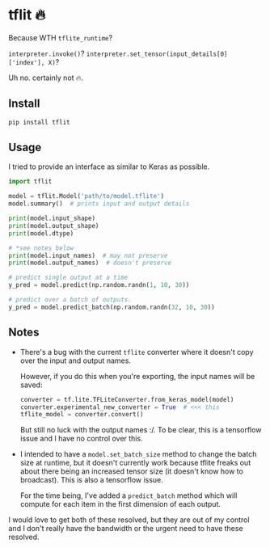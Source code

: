 # tflit 🔥
Because WTH `tflite_runtime`?

`interpreter.invoke()`?
`interpreter.set_tensor(input_details[0]['index'], X)`?

Uh no. certainly not 🔥.


## Install

```bash
pip install tflit
```

## Usage

I tried to provide an interface as similar to Keras as possible.

```python
import tflit

model = tflit.Model('path/to/model.tflite')
model.summary()  # prints input and output details

print(model.input_shape)
print(model.output_shape)
print(model.dtype)

# *see notes below
print(model.input_names)  # may not preserve
print(model.output_names)  # doesn't preserve

# predict single output at a time
y_pred = model.predict(np.random.randn(1, 10, 30))

# predict over a batch of outputs.
y_pred = model.predict_batch(np.random.randn(32, 10, 30))

```


## Notes
 - There's a bug with the current `tflite` converter where it doesn't copy over the input and output names.

    However, if you do this when you're exporting, the input names will be saved:
    ```python
    converter = tf.lite.TFLiteConverter.from_keras_model(model)
    converter.experimental_new_converter = True  # <<< this
    tflite_model = converter.convert()
    ```

    But still no luck with the output names :/. To be clear, this is a tensorflow issue and I have no control over this.


 - I intended to have a `model.set_batch_size` method to change the batch size at runtime, but it doesn't currently work because tflite freaks out about there being an increased tensor size (it doesn't know how to broadcast). This is also a tensorflow issue.

    For the time being, I've added a `predict_batch` method which will compute for each item in the first dimension of each output.

I would love to get both of these resolved, but they are out of my control and I don't really have the bandwidth or the urgent need to have these resolved.
